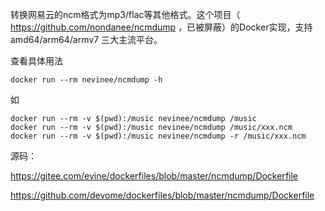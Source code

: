 转换网易云的ncm格式为mp3/flac等其他格式。这个项目（ https://github.com/nondanee/ncmdump ，已被屏蔽）的Docker实现，支持 amd64/arm64/armv7 三大主流平台。

查看具体用法

```
docker run --rm nevinee/ncmdump -h
```

如

```
docker run --rm -v $(pwd):/music nevinee/ncmdump /music
docker run --rm -v $(pwd):/music nevinee/ncmdump /music/xxx.ncm
docker run --rm -v $(pwd):/music nevinee/ncmdump -r /music/xxx.ncm
```

源码：

https://gitee.com/evine/dockerfiles/blob/master/ncmdump/Dockerfile

https://github.com/devome/dockerfiles/blob/master/ncmdump/Dockerfile